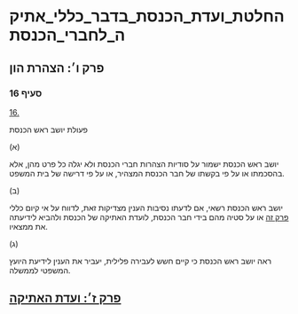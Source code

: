 # החלטת_ועדת_הכנסת_בדבר_כללי_אתיקה_לחברי_הכנסת

## פרק ו׳: הצהרת הון

### סעיף 16

[16.](https://he.wikisource.org/wiki/%D7%9B%D7%9C%D7%9C%D7%99_%D7%90%D7%AA%D7%99%D7%A7%D7%94_%D7%9C%D7%97%D7%91%D7%A8%D7%99_%D7%94%D7%9B%D7%A0%D7%A1%D7%AA#%D7%A1%D7%A2%D7%99%D7%A3_16)

פעולת יושב ראש הכנסת

(א)

יושב ראש הכנסת ישמור על סודיות הצהרות חברי הכנסת ולא יגלה כל פרט מהן, אלא בהסכמתו או על פי בקשתו של חבר הכנסת המצהיר, או על פי דרישה של בית המשפט.

(ב)

יושב ראש הכנסת רשאי, אם לדעתו נסיבות הענין מצדיקות זאת, לדווח על אי קיום כללי [פרק זה](https://he.wikisource.org/wiki/%D7%9B%D7%9C%D7%9C%D7%99_%D7%90%D7%AA%D7%99%D7%A7%D7%94_%D7%9C%D7%97%D7%91%D7%A8%D7%99_%D7%94%D7%9B%D7%A0%D7%A1%D7%AA#%D7%A4%D7%A8%D7%A7_%D7%95) או על סטיה מהם בידי חבר הכנסת, לועדת האתיקה של הכנסת ולהביא לידיעתה את ממצאיו.

(ג)

ראה יושב ראש הכנסת כי קיים חשש לעבירה פלילית, יעביר את הענין לידיעת היועץ המשפטי לממשלה.

## [פרק ז׳: ועדת האתיקה](https://he.wikisource.org/wiki/%D7%9B%D7%9C%D7%9C%D7%99_%D7%90%D7%AA%D7%99%D7%A7%D7%94_%D7%9C%D7%97%D7%91%D7%A8%D7%99_%D7%94%D7%9B%D7%A0%D7%A1%D7%AA#%D7%A4%D7%A8%D7%A7_%D7%96)